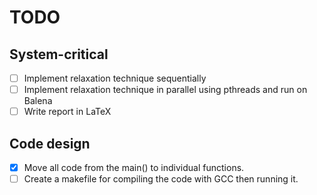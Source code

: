 # TODO

## System-critical

* [ ] Implement relaxation technique sequentially
* [ ] Implement relaxation technique in parallel using pthreads and run on Balena
* [ ] Write report in LaTeX

## Code design

* [X] Move all code from the main() to individual functions.
* [ ] Create a makefile for compiling the code with GCC then running it.